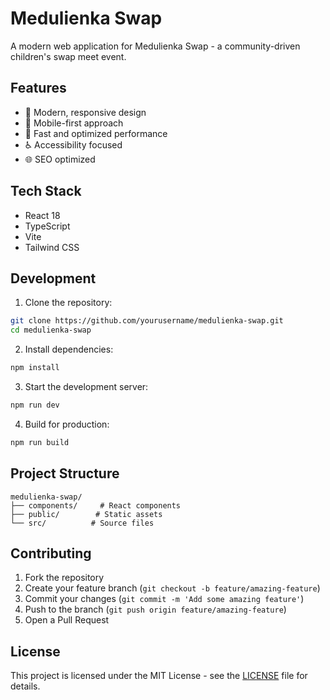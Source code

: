 # Medulienka Swap

A modern web application for Medulienka Swap - a community-driven children's swap meet event.

## Features

- 🎨 Modern, responsive design
- 📱 Mobile-first approach
- 🚀 Fast and optimized performance
- ♿ Accessibility focused
- 🌐 SEO optimized

## Tech Stack

- React 18
- TypeScript
- Vite
- Tailwind CSS

## Development

1. Clone the repository:

```bash
git clone https://github.com/yourusername/medulienka-swap.git
cd medulienka-swap
```

2. Install dependencies:

```bash
npm install
```

3. Start the development server:

```bash
npm run dev
```

4. Build for production:

```bash
npm run build
```

## Project Structure

```
medulienka-swap/
├── components/     # React components
├── public/        # Static assets
└── src/          # Source files
```

## Contributing

1. Fork the repository
2. Create your feature branch (`git checkout -b feature/amazing-feature`)
3. Commit your changes (`git commit -m 'Add some amazing feature'`)
4. Push to the branch (`git push origin feature/amazing-feature`)
5. Open a Pull Request

## License

This project is licensed under the MIT License - see the [LICENSE](LICENSE) file for details.
